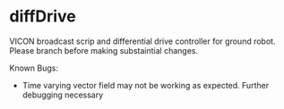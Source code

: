 # diffDrive

VICON broadcast scrip and differential drive controller for ground robot. Please branch before making substaintial changes.

Known Bugs:
- Time varying vector field may not be working as expected. Further debugging necessary
